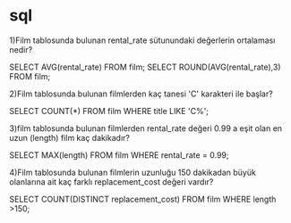 # sql
1)Film tablosunda bulunan rental_rate sütunundaki değerlerin ortalaması nedir?

SELECT AVG(rental_rate) FROM film;
SELECT ROUND(AVG(rental_rate),3) FROM film;

2)Film tablosunda bulunan filmlerden kaç tanesi 'C' karakteri ile başlar?

SELECT COUNT(*) FROM film
WHERE title LIKE 'C%';

3)film tablosunda bulunan filmlerden rental_rate değeri 0.99 a eşit olan en uzun (length) film kaç dakikadır?

SELECT MAX(length) FROM film
WHERE rental_rate = 0.99;

4)Film tablosunda bulunan filmlerin uzunluğu 150 dakikadan büyük olanlarına ait kaç farklı replacement_cost değeri vardır?

SELECT COUNT(DISTINCT replacement_cost) FROM film
WHERE length >150;
